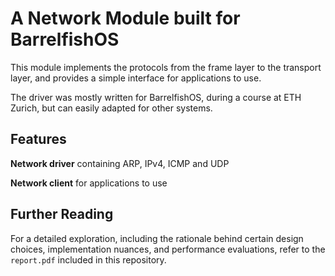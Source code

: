 # A Network Module built for BarrelfishOS

This module implements the protocols from the frame layer to the transport layer, and provides a simple interface for applications to use.

The driver was mostly written for BarrelfishOS, during a course at ETH Zurich, but can easily adapted for other systems.

## Features

**Network driver** containing ARP, IPv4, ICMP and UDP

**Network client** for applications to use

## Further Reading

For a detailed exploration, including the rationale behind certain design choices, implementation nuances, and performance evaluations, refer to the `report.pdf` included in this repository.
